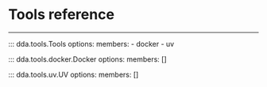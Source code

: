 # Tools reference

-----

::: dda.tools.Tools
    options:
      members:
      - docker
      - uv

::: dda.tools.docker.Docker
    options:
      members: []

::: dda.tools.uv.UV
    options:
      members: []
